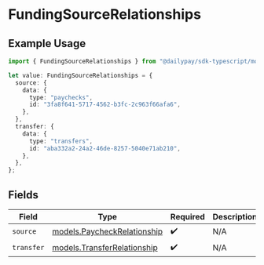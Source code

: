 # FundingSourceRelationships

## Example Usage

```typescript
import { FundingSourceRelationships } from "@dailypay/sdk-typescript/models";

let value: FundingSourceRelationships = {
  source: {
    data: {
      type: "paychecks",
      id: "3fa8f641-5717-4562-b3fc-2c963f66afa6",
    },
  },
  transfer: {
    data: {
      type: "transfers",
      id: "aba332a2-24a2-46de-8257-5040e71ab210",
    },
  },
};
```

## Fields

| Field                                                            | Type                                                             | Required                                                         | Description                                                      |
| ---------------------------------------------------------------- | ---------------------------------------------------------------- | ---------------------------------------------------------------- | ---------------------------------------------------------------- |
| `source`                                                         | [models.PaycheckRelationship](../models/paycheckrelationship.md) | :heavy_check_mark:                                               | N/A                                                              |
| `transfer`                                                       | [models.TransferRelationship](../models/transferrelationship.md) | :heavy_check_mark:                                               | N/A                                                              |